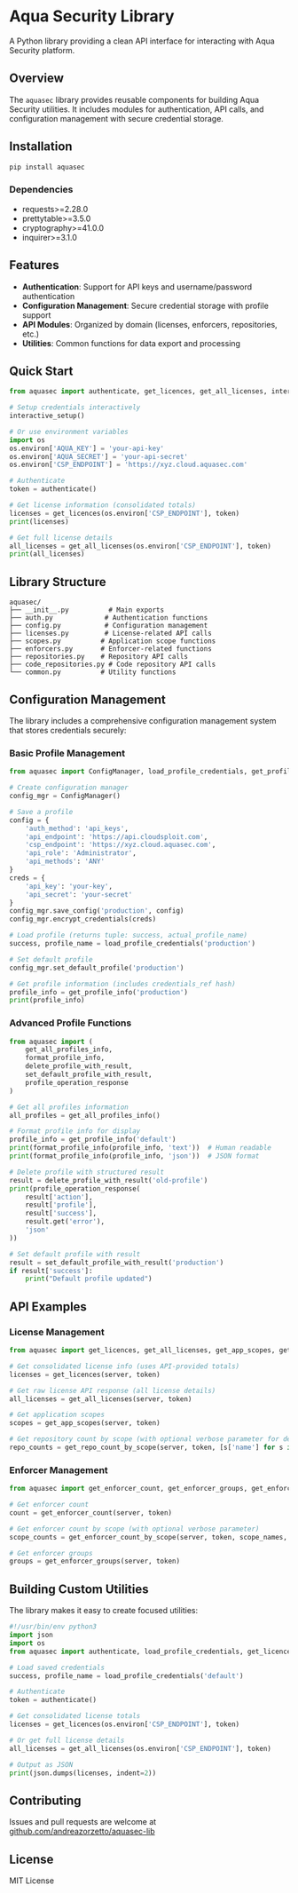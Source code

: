 # Aqua Security Library

A Python library providing a clean API interface for interacting with Aqua Security platform.

## Overview

The `aquasec` library provides reusable components for building Aqua Security utilities. It includes modules for authentication, API calls, and configuration management with secure credential storage.

## Installation

```bash
pip install aquasec
```

### Dependencies

- requests>=2.28.0
- prettytable>=3.5.0
- cryptography>=41.0.0
- inquirer>=3.1.0

## Features

- **Authentication**: Support for API keys and username/password authentication
- **Configuration Management**: Secure credential storage with profile support
- **API Modules**: Organized by domain (licenses, enforcers, repositories, etc.)
- **Utilities**: Common functions for data export and processing

## Quick Start

```python
from aquasec import authenticate, get_licences, get_all_licenses, interactive_setup

# Setup credentials interactively
interactive_setup()

# Or use environment variables
import os
os.environ['AQUA_KEY'] = 'your-api-key'
os.environ['AQUA_SECRET'] = 'your-api-secret'
os.environ['CSP_ENDPOINT'] = 'https://xyz.cloud.aquasec.com'

# Authenticate
token = authenticate()

# Get license information (consolidated totals)
licenses = get_licences(os.environ['CSP_ENDPOINT'], token)
print(licenses)

# Get full license details
all_licenses = get_all_licenses(os.environ['CSP_ENDPOINT'], token)
print(all_licenses)
```

## Library Structure

```
aquasec/
├── __init__.py          # Main exports
├── auth.py             # Authentication functions
├── config.py           # Configuration management
├── licenses.py         # License-related API calls
├── scopes.py          # Application scope functions
├── enforcers.py       # Enforcer-related functions
├── repositories.py    # Repository API calls
├── code_repositories.py # Code repository API calls
└── common.py          # Utility functions
```

## Configuration Management

The library includes a comprehensive configuration management system that stores credentials securely:

### Basic Profile Management

```python
from aquasec import ConfigManager, load_profile_credentials, get_profile_info

# Create configuration manager
config_mgr = ConfigManager()

# Save a profile
config = {
    'auth_method': 'api_keys',
    'api_endpoint': 'https://api.cloudsploit.com',
    'csp_endpoint': 'https://xyz.cloud.aquasec.com',
    'api_role': 'Administrator',
    'api_methods': 'ANY'
}
creds = {
    'api_key': 'your-key',
    'api_secret': 'your-secret'
}
config_mgr.save_config('production', config)
config_mgr.encrypt_credentials(creds)

# Load profile (returns tuple: success, actual_profile_name)
success, profile_name = load_profile_credentials('production')

# Set default profile
config_mgr.set_default_profile('production')

# Get profile information (includes credentials_ref hash)
profile_info = get_profile_info('production')
print(profile_info)
```

### Advanced Profile Functions

```python
from aquasec import (
    get_all_profiles_info,
    format_profile_info,
    delete_profile_with_result,
    set_default_profile_with_result,
    profile_operation_response
)

# Get all profiles information
all_profiles = get_all_profiles_info()

# Format profile info for display
profile_info = get_profile_info('default')
print(format_profile_info(profile_info, 'text'))  # Human readable
print(format_profile_info(profile_info, 'json'))  # JSON format

# Delete profile with structured result
result = delete_profile_with_result('old-profile')
print(profile_operation_response(
    result['action'], 
    result['profile'], 
    result['success'],
    result.get('error'),
    'json'
))

# Set default profile with result
result = set_default_profile_with_result('production')
if result['success']:
    print("Default profile updated")
```

## API Examples

### License Management

```python
from aquasec import get_licences, get_all_licenses, get_app_scopes, get_repo_count_by_scope

# Get consolidated license info (uses API-provided totals)
licenses = get_licences(server, token)

# Get raw license API response (all license details)
all_licenses = get_all_licenses(server, token)

# Get application scopes
scopes = get_app_scopes(server, token)

# Get repository count by scope (with optional verbose parameter for debug output)
repo_counts = get_repo_count_by_scope(server, token, [s['name'] for s in scopes], verbose=True)
```

### Enforcer Management

```python
from aquasec import get_enforcer_count, get_enforcer_groups, get_enforcer_count_by_scope

# Get enforcer count
count = get_enforcer_count(server, token)

# Get enforcer count by scope (with optional verbose parameter)
scope_counts = get_enforcer_count_by_scope(server, token, scope_names, verbose=True)

# Get enforcer groups
groups = get_enforcer_groups(server, token)
```

## Building Custom Utilities

The library makes it easy to create focused utilities:

```python
#!/usr/bin/env python3
import json
import os
from aquasec import authenticate, load_profile_credentials, get_licences, get_all_licenses

# Load saved credentials
success, profile_name = load_profile_credentials('default')

# Authenticate
token = authenticate()

# Get consolidated license totals
licenses = get_licences(os.environ['CSP_ENDPOINT'], token)

# Or get full license details
all_licenses = get_all_licenses(os.environ['CSP_ENDPOINT'], token)

# Output as JSON
print(json.dumps(licenses, indent=2))
```

## Contributing

Issues and pull requests are welcome at [github.com/andreazorzetto/aquasec-lib](https://github.com/andreazorzetto/aquasec-lib)

## License

MIT License